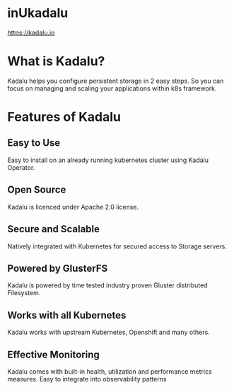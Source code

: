 # inUkadalu
https://kadalu.io

# What is Kadalu?
Kadalu helps you configure persistent storage in 2 easy steps.
So you can focus on managing and scaling your applications within k8s framework.

# Features of Kadalu
## Easy to Use
Easy to install on an already running kubernetes cluster using Kadalu Operator.

## Open Source
Kadalu is licenced under Apache 2.0 license.

## Secure and Scalable
Natively integrated with Kubernetes for secured access to Storage servers.

## Powered by GlusterFS
Kadalu is powered by time tested industry proven Gluster distributed Filesystem.

## Works with all Kubernetes
Kadalu works with upstream Kubernetes, Openshift and many others.

## Effective Monitoring
Kadalu comes with built-in health, utilization and performance metrics measures. Easy to integrate into observability patterns



